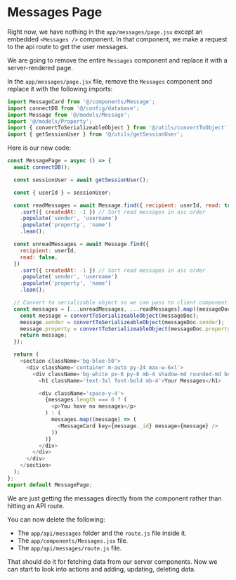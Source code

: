 # Messages Page

Right now, we have nothing in the `app/messages/page.jsx` except an embedded `<Messages />` component. In that component, we make a request to the api route to get the user messages.

We are going to remove the entire `Messages` component and replace it with a server-rendered page.

In the `app/messages/page.jsx` file, remove the `Messages` component and replace it with the following imports:

```javascript
import MessageCard from '@/components/Message';
import connectDB from '@/config/database';
import Message from '@/models/Message';
import '@/models/Property';
import { convertToSerializeableObject } from '@/utils/convertToObject';
import { getSessionUser } from '@/utils/getSessionUser';
```

Here is our new code:

```javascript
const MessagePage = async () => {
  await connectDB();

  const sessionUser = await getSessionUser();

  const { userId } = sessionUser;

  const readMessages = await Message.find({ recipient: userId, read: true })
    .sort({ createdAt: -1 }) // Sort read messages in asc order
    .populate('sender', 'username')
    .populate('property', 'name')
    .lean();

  const unreadMessages = await Message.find({
    recipient: userId,
    read: false,
  })
    .sort({ createdAt: -1 }) // Sort read messages in asc order
    .populate('sender', 'username')
    .populate('property', 'name')
    .lean();

  // Convert to serializable object so we can pass to client component.
  const messages = [...unreadMessages, ...readMessages].map((messageDoc) => {
    const message = convertToSerializeableObject(messageDoc);
    message.sender = convertToSerializeableObject(messageDoc.sender);
    message.property = convertToSerializeableObject(messageDoc.property);
    return message;
  });

  return (
    <section className='bg-blue-50'>
      <div className='container m-auto py-24 max-w-6xl'>
        <div className='bg-white px-6 py-8 mb-4 shadow-md rounded-md border m-4 md:m-0'>
          <h1 className='text-3xl font-bold mb-4'>Your Messages</h1>

          <div className='space-y-4'>
            {messages.length === 0 ? (
              <p>You have no messages</p>
            ) : (
              messages.map((message) => (
                <MessageCard key={message._id} message={message} />
              ))
            )}
          </div>
        </div>
      </div>
    </section>
  );
};
export default MessagePage;
```

We are just getting the messages directly from the component rather than hitting an API route.

You can now delete the following:

- The `app/api/messages` folder and the `route.js` file inside it.
- The `app/components/Messages.jsx` file.
- The `app/api/messages/route.js` file.

That should do it for fetching data from our server components. Now we can start to look into actions and adding, updating, deleting data.
